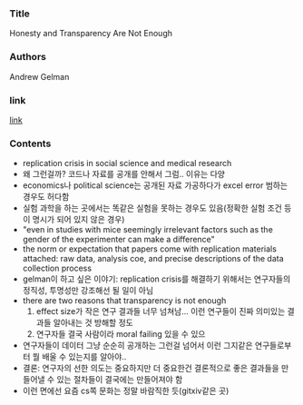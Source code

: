 ### Title
Honesty and Transparency Are Not Enough

### Authors
Andrew Gelman

### link
[link](http://www.stat.columbia.edu/~gelman/research/published/ChanceEthics14.pdf)

### Contents
- replication crisis in social science and medical research
- 왜 그런걸까? 코드나 자료를 공개를 안해서 그럼.. 이유는 다양
- economics나 political science는 공개된 자료 가공하다가 excel error 범하는 경우도 허다함
- 실험 과학을 하는 곳에서는 똑같은 실험을 못하는 경우도 있음(정확한 실험 조건 등이 명시가 되어 있지 않은 경우)
- "even in studies with mice seemingly irrelevant factors such as the gender of the experimenter can make a difference"
- the norm or expectation that papers come with replication materials attached: raw data, analysis coe, and precise descriptions of the data collection process
- gelman이 하고 싶은 이야기: replication crisis를 해결하기 위해서는 연구자들의 정직성, 투명성만 강조해선 될 일이 아님
- there are two reasons that transparency is not enough
  1. effect size가 작은 연구 결과들 너무 넘쳐남... 이런 연구들이 진짜 의미있는 결과들 알아내는 것 방해할 정도
  1. 연구자들 결국 사람이라 moral failing 있을 수 있으
- 연구자들이 데이터 그냥 순순히 공개하는 그런걸 넘어서 이런 그지같은 연구들로부터 뭘 배울 수 있는지를 알아야..
- 결론: 연구자의 선한 의도는 중요하지만 더 중요한건 결론적으로 좋은 결과들을 만들어낼 수 있는 절차들이 결국에는 만들어져야 함
- 이런 면에선 요즘 cs쪽 문화는 정말 바람직한 듯(gitxiv같은 곳)

